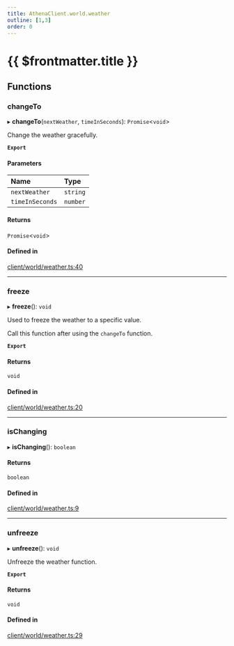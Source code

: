```yaml
---
title: AthenaClient.world.weather
outline: [1,3]
order: 0
---
```


# {{ $frontmatter.title }}


## Functions

### changeTo

▸ **changeTo**(`nextWeather`, `timeInSeconds`): `Promise`<`void`\>

Change the weather gracefully.

**`Export`**

#### Parameters

| Name | Type |
| :------ | :------ |
| `nextWeather` | `string` |
| `timeInSeconds` | `number` |

#### Returns

`Promise`<`void`\>

#### Defined in

[client/world/weather.ts:40](https://github.com/Stuyk/altv-athena/blob/ae8402672/src/core/client/world/weather.ts#L40)

___

### freeze

▸ **freeze**(): `void`

Used to freeze the weather to a specific value.

Call this function after using the `changeTo` function.

**`Export`**

#### Returns

`void`

#### Defined in

[client/world/weather.ts:20](https://github.com/Stuyk/altv-athena/blob/ae8402672/src/core/client/world/weather.ts#L20)

___

### isChanging

▸ **isChanging**(): `boolean`

#### Returns

`boolean`

#### Defined in

[client/world/weather.ts:9](https://github.com/Stuyk/altv-athena/blob/ae8402672/src/core/client/world/weather.ts#L9)

___

### unfreeze

▸ **unfreeze**(): `void`

Unfreeze the weather function.

**`Export`**

#### Returns

`void`

#### Defined in

[client/world/weather.ts:29](https://github.com/Stuyk/altv-athena/blob/ae8402672/src/core/client/world/weather.ts#L29)

